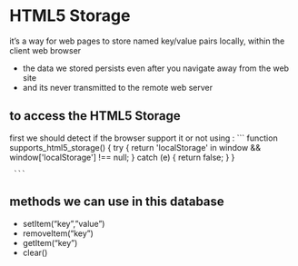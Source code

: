 # HTML5 Storage 
  it’s a way for web pages to store named key/value pairs locally, within the client web browser 
  * the data we stored persists even after you navigate away from the web site
  * and its never transmitted to the remote web server

 ## to access the HTML5 Storage 
   first we should detect if the browser support it or not using : 
     ```
            function supports_html5_storage() {
        try {
            return 'localStorage' in window && window['localStorage'] !== null;
        } catch (e) {
            return false;
        }
        }
     
     ```
 ## methods we can use in this database 
  - setItem(“key”,”value”)
  - removeItem(“key”)
  - getItem(“key”)
  - clear()